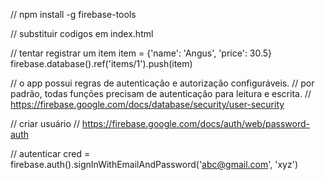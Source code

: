 // npm install -g firebase-tools

// substituir codigos em index.html

// tentar registrar um item
item = {'name': 'Angus', 'price': 30.5}
firebase.database().ref('items/1').push(item)

// o app possui regras de autenticação e autorização configuráveis.
// por padrão, todas funções precisam de autenticação para leitura e escrita.
// https://firebase.google.com/docs/database/security/user-security

// criar usuário
// https://firebase.google.com/docs/auth/web/password-auth

// autenticar
cred = firebase.auth().signInWithEmailAndPassword('abc@gmail.com', 'xyz')

